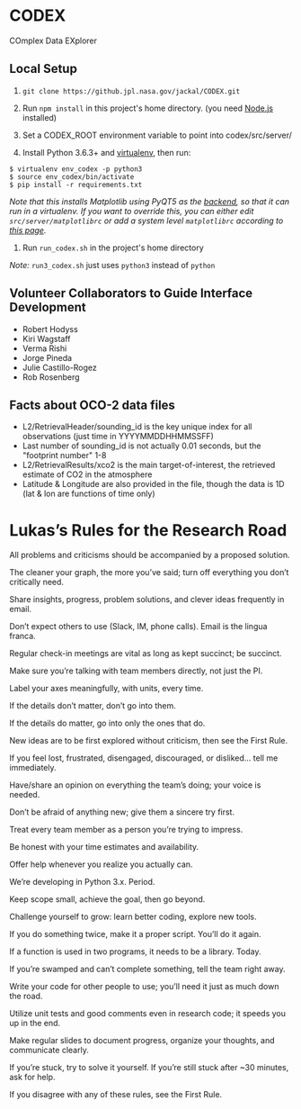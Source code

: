# CODEX
COmplex Data EXplorer

## Local Setup

1. `git clone https://github.jpl.nasa.gov/jackal/CODEX.git`
1. Run `npm install` in this project's home directory. (you need [Node.js](https://nodejs.org/en/) installed)

1. Set a CODEX_ROOT environment variable to point into codex/src/server/  
1. Install Python 3.6.3+ and [virtualenv](https://virtualenv.pypa.io/en/stable/), then run:

```
$ virtualenv env_codex -p python3
$ source env_codex/bin/activate
$ pip install -r requirements.txt
```

_Note that this installs Matplotlib using PyQT5 as the [backend](https://matplotlib.org/tutorials/introductory/usage.html#what-is-a-backend), so that it can run in a virtualenv. If you want to override this, you can either edit `src/server/matplotlibrc` or add a system level `matplotlibrc` according to [this page](https://matplotlib.org/tutorials/introductory/customizing.html#the-matplotlibrc-file)._

1. Run `run_codex.sh` in the project's home directory

*Note:* `run3_codex.sh` just uses `python3` instead of `python`

## Volunteer Collaborators to Guide Interface Development
- Robert Hodyss
- Kiri Wagstaff
- Verma Rishi
- Jorge Pineda
- Julie Castillo-Rogez
- Rob Rosenberg

## Facts about OCO-2 data files

* L2/RetrievalHeader/sounding_id is the key unique index for all observations (just time in YYYYMMDDHHMMSSFF)
* Last number of sounding_id is not actually 0.01 seconds, but the "footprint number" 1-8
* L2/RetrievalResults/xco2 is the main target-of-interest, the retrieved estimate of CO2 in the atmosphere
* Latitude & Longitude are also provided in the file, though the data is 1D (lat & lon are functions of time only)


# Lukas’s Rules for the Research Road
All problems and criticisms should be accompanied by a proposed solution.

The cleaner your graph, the more you’ve said; turn off everything you don’t critically need. 

Share insights, progress, problem solutions, and clever ideas frequently in email.

Don’t expect others to use (Slack, IM, phone calls). Email is the lingua franca.

Regular check-in meetings are vital as long as kept succinct; be succinct.	

Make sure you’re talking with team members directly, not just the PI.

Label your axes meaningfully, with units, every time.

If the details don’t matter, don’t go into them.

If the details do matter, go into only the ones that do.

New ideas are to be first explored without criticism, then see the First Rule.

If you feel lost, frustrated, disengaged, discouraged, or disliked… tell me immediately.

Have/share an opinion on everything the team’s doing; your voice is needed.

Don’t be afraid of anything new; give them a sincere try first.

Treat every team member as a person you’re trying to impress.

Be honest with your time estimates and availability.

Offer help whenever you realize you actually can.

We’re developing in Python 3.x. Period.

Keep scope small, achieve the goal, then go beyond.

Challenge yourself to grow: learn better coding, explore new tools.

If you do something twice, make it a proper script. You’ll do it again.

If a function is used in two programs, it needs to be a library. Today.

If you’re swamped and can’t complete something, tell the team right away.

Write your code for other people to use; you’ll need it just as much down the road.

Utilize unit tests and good comments even in research code; it speeds you up in the end.

Make regular slides to document progress, organize your thoughts, and communicate clearly.

If you’re stuck, try to solve it yourself. If you’re still stuck after ~30 minutes, ask for help.

If you disagree with any of these rules, see the First Rule.
